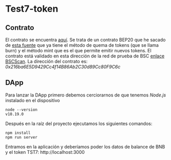 # Test7-token

## Contrato

El contrato se encuentra [aquí](contract/Test7Token.sol).
Se trata de un contrato BEP20 que he sacado de [esta fuente](https://docs.binance.org/smart-chain/developer/BEP20Token.template) que ya tiene el método de quema de tokens (que se llama burn) y el método mint que es el que permite emitir nuevos tokens.
El contrato está validado en esta dirección de la red de prueba de BSC [enlace BSCScan](https://testnet.bscscan.com/address/0x216ba6E5D9429Cc4f14B86Ab2C30d89Cc80F9C6c).
La dirección del contrato es: *0x216ba6E5D9429Cc4f14B86Ab2C30d89Cc80F9C6c*

## DApp

Para lanzar la DApp primero debemos cerciorarnos de que tenemos *Node.js* instalado en el dispositivo
```
node --version
v10.19.0
```
Después en la raíz del proyecto ejecutamos los siguientes comandos:
```
npm install
npm run server
```
Entramos en la aplicación y deberíamos poder los datos de balance de BNB y el token TST7: http://localhost:3000
